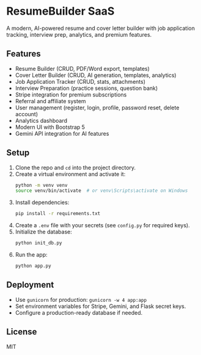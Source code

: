# ResumeBuilder SaaS

A modern, AI-powered resume and cover letter builder with job application tracking, interview prep, analytics, and premium features.

## Features
- Resume Builder (CRUD, PDF/Word export, templates)
- Cover Letter Builder (CRUD, AI generation, templates, analytics)
- Job Application Tracker (CRUD, stats, attachments)
- Interview Preparation (practice sessions, question bank)
- Stripe integration for premium subscriptions
- Referral and affiliate system
- User management (register, login, profile, password reset, delete account)
- Analytics dashboard
- Modern UI with Bootstrap 5
- Gemini API integration for AI features

## Setup
1. Clone the repo and `cd` into the project directory.
2. Create a virtual environment and activate it:
   ```bash
   python -m venv venv
   source venv/bin/activate  # or venv\Scripts\activate on Windows
   ```
3. Install dependencies:
   ```bash
   pip install -r requirements.txt
   ```
4. Create a `.env` file with your secrets (see `config.py` for required keys).
5. Initialize the database:
   ```bash
   python init_db.py
   ```
6. Run the app:
   ```bash
   python app.py
   ```

## Deployment
- Use `gunicorn` for production: `gunicorn -w 4 app:app`
- Set environment variables for Stripe, Gemini, and Flask secret keys.
- Configure a production-ready database if needed.

## License
MIT 